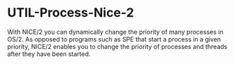 UTIL-Process-Nice-2
===================

With NICE/2 you can dynamically change the priority of many processes in OS/2. As opposed to programs such as SPE that start a process in a given priority, NICE/2 enables you to change the priority of processes and threads after they have been started.
